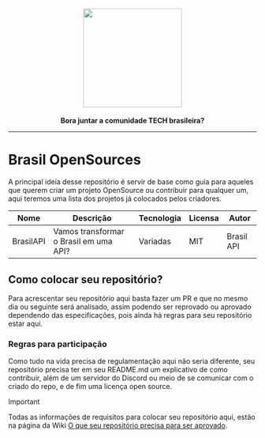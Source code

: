 <h4 align="center"><img src="https://github.com/matheusmms031/BrasilOpenSources/assets/71942508/ea2d4399-0886-41d4-9fa3-bdea61609e9a" height='200'></h4>

<div align="center">
  <p>
    <strong>Bora juntar a comunidade TECH brasileira?</strong>
  </p>
</div>
<hr>

# Brasil OpenSources

A principal ideia desse repositório é servir de base como guia para aqueles que querem criar um projeto OpenSource ou contribuir para qualquer um, aqui teremos uma lista dos projetos já colocados pelos criadores.

| Nome  | Descrição | Tecnologia  | Licensa | Autor |
| ------------- | ------------- | ------------- | ------------- | ------------- |
| BrasilAPI | Vamos transformar o Brasil em uma API?  | Variadas  | MIT | Brasil API |

## Como colocar seu repositório?
Para acrescentar seu repositório aqui basta fazer um PR e que no mesmo dia ou seguinte será analisado, assim podendo ser reprovado ou aprovado dependendo das especificações, pois ainda há regras para seu repositório estar aqui.

### Regras para participação
Como tudo na vida precisa de regulamentação aqui não seria diferente, seu repositório precisa ter em seu README.md um explicativo de como contribuir, além de um servidor do Discord ou meio de se comunicar com o criado do repo, e de fim uma licença open source.

> [!IMPORTANT]
> Todas as informações de requisitos para colocar seu repositório aqui, estão na página da Wiki [O que seu repositório precisa para ser aprovado](https://github.com/matheusmms031/BrasilOpenSources/wiki/O-que-seu-reposit%C3%B3rio-precisa-para-ser-aprovado%3F).

